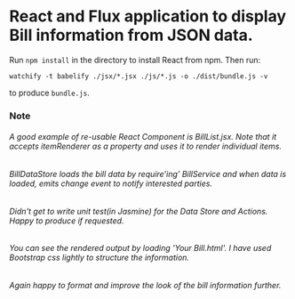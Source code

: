 # React and Flux application to display Bill information from JSON data.

Run `npm install` in the directory to install React from npm. Then run:

    watchify -t babelify ./jsx/*.jsx ./js/*.js -o ./dist/bundle.js -v

to produce `bundle.js`.

### Note

###### A good example of re-usable React Component is BillList.jsx. Note that it accepts itemRenderer as a property and uses it to render individual items.
###### BillDataStore loads the bill data by require'ing' BillService and when data is loaded, emits change event to notify interested parties.
###### Didn't get to write unit test(in Jasmine) for the Data Store and Actions. Happy to produce if requested.
###### You can see the rendered output by loading 'Your Bill.html'. I have used Bootstrap css lightly to structure the information.
###### Again happy to format and improve the look of the bill information further.

